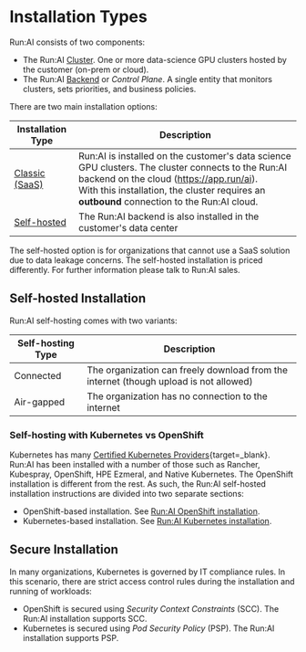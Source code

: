 
# Installation Types

Run:AI consists of two components:

* The Run:AI [Cluster](../../../home/components/#the-runai-cluster). One or more data-science GPU clusters hosted by the customer (on-prem or cloud).
* The Run:AI [Backend](../../../home/components/#the-runai-cloud) or _Control Plane_. A single entity that monitors clusters, sets priorities, and business policies. 

<!-- ![img/architecture.png](img/architecture.png) -->

There are two main installation options:

| Installation Type | Description | 
|-------------------|-------------|
| [Classic (SaaS)](cluster-setup/cluster-setup-intro.md)  | Run:AI is installed on the customer's data science GPU clusters. The cluster connects to the Run:AI backend on the cloud (https://app.run/ai). <br> With this installation, the cluster requires an __outbound__ connection to the Run:AI cloud. |
| [Self-hosted](self-hosted/overview.md)       | The Run:AI backend is also installed in the customer's data center |


The self-hosted option is for organizations that cannot use a SaaS solution due to data leakage concerns. The self-hosted installation is priced differently. For further information please talk to Run:AI sales. 


## Self-hosted Installation


Run:AI self-hosting comes with two variants:

| Self-hosting Type | Description | 
|------|-------------|
| Connected | The organization can freely download from the internet (though upload is not allowed)    |
| Air-gapped | The organization has no connection to the internet <br> |

### Self-hosting with Kubernetes vs OpenShift

Kubernetes has many [Certified Kubernetes Providers](https://kubernetes.io/docs/setup/#production-environment){target=_blank}. Run:AI has been installed with a number of those such as Rancher, Kubespray, OpenShift, HPE Ezmeral, and Native Kubernetes. The OpenShift installation is different from the rest. As such, the Run:AI self-hosted installation instructions are divided into two separate sections:

* OpenShift-based installation. See [Run:AI OpenShift installation](self-hosted/ocp/prerequisites.md).
* Kubernetes-based installation. See [Run:AI Kubernetes installation](self-hosted/k8s/prerequisites.md).

## Secure Installation

In many organizations, Kubernetes is governed by IT compliance rules. In this scenario, there are strict access control rules during the installation and running of workloads:

* OpenShift is secured using _Security Context Constraints_ (SCC). The Run:AI installation supports SCC.
* Kubernetes is secured using _Pod Security Policy_ (PSP). The Run:AI installation supports PSP.



